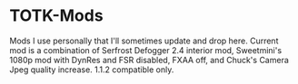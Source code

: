 # TOTK-Mods
Mods I use personally that I'll sometimes update and drop here.
Current mod is a combination of Serfrost Defogger 2.4 interior mod, Sweetmini's 1080p mod with DynRes and FSR disabled, FXAA off, and Chuck's Camera Jpeg quality increase. 
1.1.2 compatible only.
